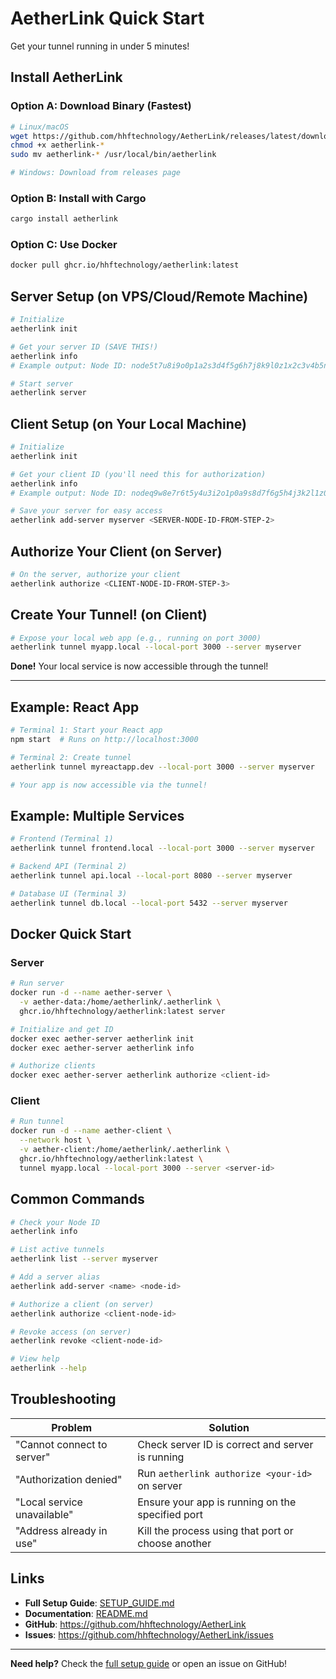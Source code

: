 # AetherLink Quick Start 

Get your tunnel running in under 5 minutes!

##  Install AetherLink

### Option A: Download Binary (Fastest)
```bash
# Linux/macOS
wget https://github.com/hhftechnology/AetherLink/releases/latest/download/aetherlink-$(uname -s)-$(uname -m)
chmod +x aetherlink-*
sudo mv aetherlink-* /usr/local/bin/aetherlink

# Windows: Download from releases page
```

### Option B: Install with Cargo
```bash
cargo install aetherlink
```

### Option C: Use Docker
```bash
docker pull ghcr.io/hhftechnology/aetherlink:latest
```

##  Server Setup (on VPS/Cloud/Remote Machine)

```bash
# Initialize
aetherlink init

# Get your server ID (SAVE THIS!)
aetherlink info
# Example output: Node ID: node5t7u8i9o0p1a2s3d4f5g6h7j8k9l0z1x2c3v4b5n6m7q8w9e0r

# Start server
aetherlink server
```

##  Client Setup (on Your Local Machine)

```bash
# Initialize
aetherlink init

# Get your client ID (you'll need this for authorization)
aetherlink info
# Example output: Node ID: nodeq9w8e7r6t5y4u3i2o1p0a9s8d7f6g5h4j3k2l1z0x9c8v7b6n

# Save your server for easy access
aetherlink add-server myserver <SERVER-NODE-ID-FROM-STEP-2>
```

##  Authorize Your Client (on Server)

```bash
# On the server, authorize your client
aetherlink authorize <CLIENT-NODE-ID-FROM-STEP-3>
```

##  Create Your Tunnel! (on Client)

```bash
# Expose your local web app (e.g., running on port 3000)
aetherlink tunnel myapp.local --local-port 3000 --server myserver
```

 **Done!** Your local service is now accessible through the tunnel!

---

##  Example: React App

```bash
# Terminal 1: Start your React app
npm start  # Runs on http://localhost:3000

# Terminal 2: Create tunnel
aetherlink tunnel myreactapp.dev --local-port 3000 --server myserver

# Your app is now accessible via the tunnel!
```

##  Example: Multiple Services

```bash
# Frontend (Terminal 1)
aetherlink tunnel frontend.local --local-port 3000 --server myserver

# Backend API (Terminal 2)
aetherlink tunnel api.local --local-port 8080 --server myserver

# Database UI (Terminal 3)
aetherlink tunnel db.local --local-port 5432 --server myserver
```

##  Docker Quick Start

### Server
```bash
# Run server
docker run -d --name aether-server \
  -v aether-data:/home/aetherlink/.aetherlink \
  ghcr.io/hhftechnology/aetherlink:latest server

# Initialize and get ID
docker exec aether-server aetherlink init
docker exec aether-server aetherlink info

# Authorize clients
docker exec aether-server aetherlink authorize <client-id>
```

### Client
```bash
# Run tunnel
docker run -d --name aether-client \
  --network host \
  -v aether-client:/home/aetherlink/.aetherlink \
  ghcr.io/hhftechnology/aetherlink:latest \
  tunnel myapp.local --local-port 3000 --server <server-id>
```

##  Common Commands

```bash
# Check your Node ID
aetherlink info

# List active tunnels
aetherlink list --server myserver

# Add a server alias
aetherlink add-server <name> <node-id>

# Authorize a client (on server)
aetherlink authorize <client-node-id>

# Revoke access (on server)
aetherlink revoke <client-node-id>

# View help
aetherlink --help
```

##  Troubleshooting

| Problem | Solution |
|---------|----------|
| "Cannot connect to server" | Check server ID is correct and server is running |
| "Authorization denied" | Run `aetherlink authorize <your-id>` on server |
| "Local service unavailable" | Ensure your app is running on the specified port |
| "Address already in use" | Kill the process using that port or choose another |

##  Links

- **Full Setup Guide**: [SETUP_GUIDE.md](SETUP_GUIDE.md)
- **Documentation**: [README.md](README.md)
- **GitHub**: https://github.com/hhftechnology/AetherLink
- **Issues**: https://github.com/hhftechnology/AetherLink/issues

---

**Need help?** Check the [full setup guide](SETUP_GUIDE.md) or open an issue on GitHub!